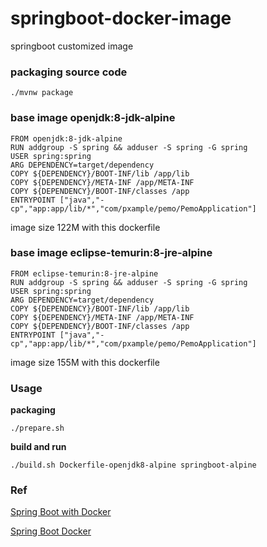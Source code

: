 # springboot-docker-image
springboot customized image

### packaging source code

`./mvnw package`

### base image openjdk:8-jdk-alpine

```text
FROM openjdk:8-jdk-alpine
RUN addgroup -S spring && adduser -S spring -G spring
USER spring:spring
ARG DEPENDENCY=target/dependency
COPY ${DEPENDENCY}/BOOT-INF/lib /app/lib
COPY ${DEPENDENCY}/META-INF /app/META-INF
COPY ${DEPENDENCY}/BOOT-INF/classes /app
ENTRYPOINT ["java","-cp","app:app/lib/*","com/pxample/pemo/PemoApplication"]
```

image size 122M with this dockerfile


### base image eclipse-temurin:8-jre-alpine

```text
FROM eclipse-temurin:8-jre-alpine
RUN addgroup -S spring && adduser -S spring -G spring
USER spring:spring
ARG DEPENDENCY=target/dependency
COPY ${DEPENDENCY}/BOOT-INF/lib /app/lib
COPY ${DEPENDENCY}/META-INF /app/META-INF
COPY ${DEPENDENCY}/BOOT-INF/classes /app
ENTRYPOINT ["java","-cp","app:app/lib/*","com/pxample/pemo/PemoApplication"]
```

image size 155M with this dockerfile


### Usage

**packaging**

`./prepare.sh`

**build and run**

`./build.sh Dockerfile-openjdk8-alpine springboot-alpine`

### Ref

[Spring Boot with Docker](https://spring.io/guides/gs/spring-boot-docker/)

[Spring Boot Docker](https://spring.io/guides/topicals/spring-boot-docker)
